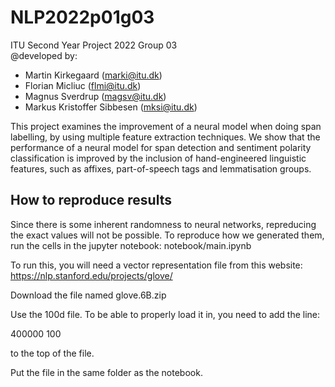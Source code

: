 # NLP2022p01g03
ITU Second Year Project 2022 Group 03  
@developed by:
- Martin Kirkegaard (marki@itu.dk)
- Florian Micliuc (flmi@itu.dk)
- Magnus Sverdrup (magsv@itu.dk)
- Markus Kristoffer Sibbesen (mksi@itu.dk)

This project examines the improvement of a neural model when doing span labelling, by using multiple feature extraction techniques. We show that the performance of a neural model for span detection and sentiment polarity classification is improved by the inclusion of hand-engineered linguistic features, such as affixes, part-of-speech tags and lemmatisation groups.

## How to reproduce results 

Since there is some inherent randomness to neural networks, repreducing the exact values will not be possible. To reproduce how we generated them, run the cells in the jupyter notebook: notebook/main.ipynb

To run this, you will need a vector representation file from this website: https://nlp.stanford.edu/projects/glove/

Download the file named glove.6B.zip

Use the 100d file. To be able to properly load it in, you need to add the line: 

400000 100

to the top of the file.

Put the file in the same folder as the notebook.
